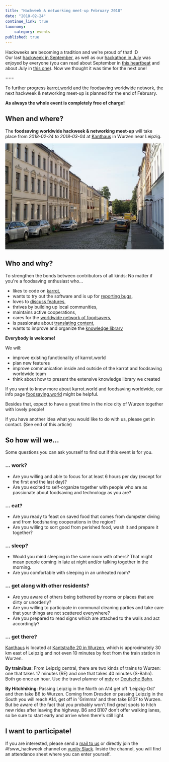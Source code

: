 ```yaml
---
title: "Hackweek & networking meet-up February 2018"
date: "2018-02-24"
continue_link: true
taxonomy:
    category: events
published: true
---
```


Hackweeks are becoming a tradition and we're proud of that! :D  
Our last [hackweek in September](../2017-09-13-neuried-hackweek), as well as our [hackathon in July](../2017-06-14-hackathon) was enjoyed by everyone (you can read about September in [this heartbeat](/heartbeat/2017-09-17) and about July in [this one](/heartbeat/2017-07-23)). Now we thought it was time for the next one!

===

To further progress [karrot.world](https://karrot.world) and the foodsaving worldwide network, the next hackweek & networking meet-up is planned for the end of February.

**As always the whole event is completely free of charge!**

## When and where?

The **foodsaving worldwide hackweek & networking meet-up** will take place from _2018-02-24 to 2018-03-04_ at [Kanthaus](https://kanthaus.online) in Wurzen near Leipzig.

![Kantstraße in summer](kantstrasse.jpg)

## Who and why?

To strengthen the bonds between contributors of all kinds: No matter if you're a foodsaving enthusiast who...
- likes to code on [karrot](https://karrot.world),
- wants to try out the software and is up for [reporting bugs](https://slackin.yunity.org),
- loves to [discuss features](https://github.com/yunity/karrot-frontend/issues),
- thrives by building up local communities,
- maintains active cooperations,
- cares for the [worldwide network of foodsavers](https://www.facebook.com/groups/foodsaving.worldwide/),
- is passionate about [translating content](https://www.transifex.com/yunity-1/),
- wants to improve and organize the [knowledge library](https://yunity.atlassian.net/wiki/spaces/FSINT/pages/50069535/Material+to+get+started)

**Everybody is welcome!**

We will:
- improve existing functionality of karrot.world
- plan new features
- improve communication inside and outside of the karrot and foodsaving worldwide team
- think about how to present the extensive knowledge library we created

If you want to know more about karrot.world and foodsaving worldwide, our info page [foodsaving.world](https://foodsaving.world) might be helpful.

Besides that, expect to have a great time in the nice city of Wurzen together with lovely people!

If you have another idea what you would like to do with us, please get in contact. (See end of this article)

## So how will we...

Some questions you can ask yourself to find out if this event is for you.

### ... work?

- Are you willing and able to focus for at least 6 hours per day (except for the first and the last day)?
- Are you excited to self-organize together with people who are as passionate about foodsaving and technology as you are?

### ... eat?

- Are you ready to feast on saved food that comes from dumpster diving and from foodsharing cooperations in the region?
- Are you willing to sort good from perished food, wash it and prepare it together?

### ... sleep?

- Would you mind sleeping in the same room with others? That might mean people coming in late at night and/or talking together in the morning.
- Are you comfortable with sleeping in an unheated room?

### ... get along with other residents?

- Are you aware of others being bothered by rooms or places that are dirty or unorderly?
- Are you willing to participate in communal cleaning parties and take care that your things are not scattered everywhere?
- Are you prepared to read signs which are attached to the walls and act accordingly?

### ... get there?

[Kanthaus](https://kanthaus.online) is located at [Kantstraße 20 in Wurzen](https://www.openstreetmap.org/way/99897633#map=19/51.36711/12.74075), which is approximately 30 km east of Leipzig and not even 10 minutes by foot from the train station in Wurzen.

**By train/bus**: From Leipzig central, there are two kinds of trains to Wurzen: one that takes 17 minutes (RE) and one that takes 40 minutes (S-Bahn). Both go once an hour. Use the travel planner of [mdv](https://www.mdv.de/fahren/fahrtenplaner) or [Deutsche Bahn](http://www.deutschebahn.com/).

**By Hitchhiking**: Passing Leipzig in the North on A14 get off 'Leipzig-Ost' and then take B6 to Wurzen.
Coming from Dresden or passing Leipzig in the South you will reach A14, get off in 'Grimma' and then take B107 to Wurzen.
But be aware of the fact that you probably won't find great spots to hitch new rides after leaving the highway. B6 and B107 don't offer walking lanes, so be sure to start early and arrive when there's still light.

## I want to participate!

If you are interested, please send a [mail to us](mailto:hackweek@foodsaving.world) or directly join the #fsww_hackweek channel on [yunity Slack](https://slackin.yunity.org). Inside the channel, you will find an attendance sheet where you can enter yourself.
